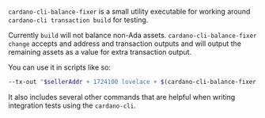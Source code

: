 `cardano-cli-balance-fixer` is a small utility executable for working around `cardano-cli transaction build` for testing.

Currently `build` will not balance non-Ada assets. `cardano-cli-balance-fixer change` accepts and address and transaction outputs and will output the remaining assets as a value for extra transaction output.

You can use it in scripts like so:

```bash
--tx-out "$sellerAddr + 1724100 lovelace + $(cardano-cli-balance-fixer change --address $sellerAddr --mainnet -o'1 policyId.tokenname')" \
```

It also includes several other commands that are helpful when writing integration tests using the `cardano-cli`.

